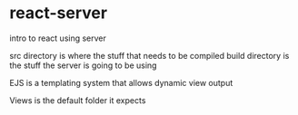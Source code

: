 # react-server
intro to react using server

src directory is where the stuff that needs to be compiled
build directory is the stuff the server is going to be using

EJS is a templating system that allows dynamic view output

Views is the default folder it expects
